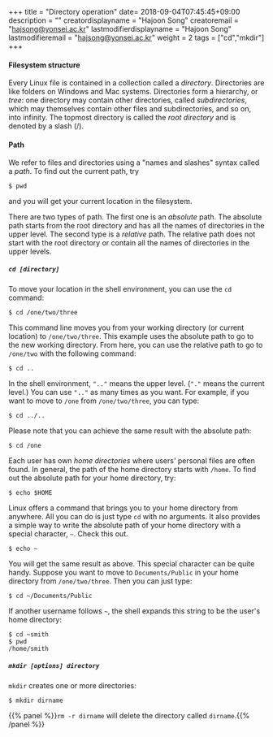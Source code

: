 +++
title = "Directory operation"
date= 2018-09-04T07:45:45+09:00
description = ""
creatordisplayname = "Hajoon Song"
creatoremail = "hajsong@yonsei.ac.kr"
lastmodifierdisplayname = "Hajoon Song"
lastmodifieremail = "hajsong@yonsei.ac.kr"
weight = 2
tags = ["cd","mkdir"]
+++

#### Filesystem structure
Every Linux file is contained in a collection called a *directory*.
Directories are like folders on Windows and Mac systems. Directories form a hierarchy, or *tree*: one directory may contain other directories, called *subdirectories*, which may themselves contain other files and subdirectories, and so on, into infinity.
The topmost directory is called the *root directory* and is denoted by a slash (/).

#### Path
We refer to files and directories using a "names and slashes" syntax called a *path*.
To find out the current path, try
```
$ pwd
```
and you will get your current location in the filesystem.

There are two types of path. The first one is an *absolute* path. The absolute path starts from the root directory and has all the names of directories in the upper level. The second type is a *relative* path. The relative path does not start with the root directory or contain all the names of directories in the upper levels.

##### ```cd [directory]```
To move your location in the shell environment, you can use the ```cd``` command:
```
$ cd /one/two/three
```
This command line moves you from your working directory (or current location) to ```/one/two/three```. This example uses the absolute path to go to the new working directory. From here, you can use the relative path to go to ```/one/two``` with the following command:
```
$ cd ..
```
In the shell environment, ``` ".." ``` means the upper level. (``` "." ``` means the current level.) You can use ```".."``` as many times as you want. For example, if you want to move to ```/one``` from ```/one/two/three```, you can type:
```
$ cd ../..
```
Please note that you can achieve the same result with the absolute path:
```
$ cd /one
```

Each user has own *home directories* where users' personal files are often found.
In general, the path of the home directory starts with ```/home```.
To find out the absolute path for your home directory, try:
```
$ echo $HOME
```

Linux offers a command that brings you to your home directory from anywhere.
All you can do is just type ```cd``` with no arguments.
It also provides a simple way to write the absolute path of your home directory with a special character, ```~```.
Check this out.
```
$ echo ~
```
You will get the same result as above. This special character can be quite handy. Suppose you want to move to ```Documents/Public``` in your home directory from ```/one/two/three```. Then you can just type:
```
$ cd ~/Documents/Public
```
If another username follows ```~```, the shell expands this string to be the user's home directory:
```
$ cd ~smith
$ pwd
/home/smith
```
##### ```mkdir [options] directory```
```mkdir``` creates one or more directories:
```
$ mkdir dirname
```
{{% panel %}}```rm -r dirname``` will delete the directory called ```dirname```.{{% /panel %}}
